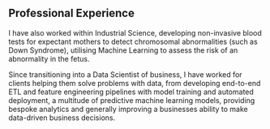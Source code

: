 ## Professional Experience

I have also worked within Industrial Science, developing non-invasive blood
tests for expectant mothers to detect chromosomal abnormalities (such as Down
Syndrome), utilising Machine Learning to assess the risk of an abnormality in
the fetus.

Since transitioning into a Data Scientist of business, I have worked for clients
helping them solve problems with data, from developing end-to-end ETL and
feature engineering pipelines with model training and automated deployment, a
multitude of predictive machine learning models, providing bespoke analytics and
generally improving a businesses ability to make data-driven business decisions.